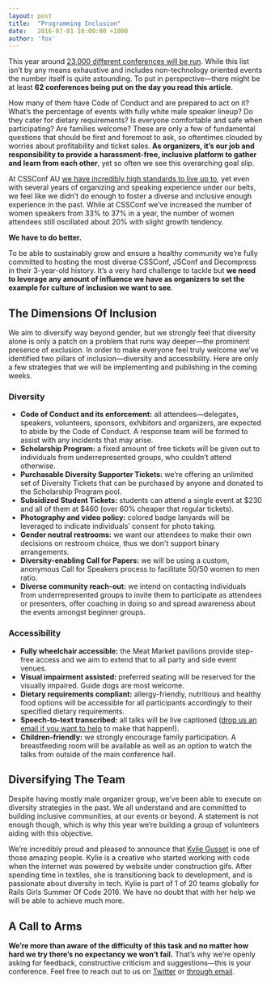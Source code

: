 ```yaml
---
layout: post
title:  "Programming Inclusion"
date:   2016-07-01 10:00:00 +1000
author: 'fox'
---
```


This year around [23,000 different conferences will be run](http://lanyrd.com/2016/). While this list isn’t by any means exhaustive and includes non-technology oriented events the number itself is quite astounding. To put in perspective—there might be at least **62 conferences being put on the day you read this article**. 

How many of them have Code of Conduct and are prepared to act on it? What’s the percentage of events with fully white male speaker lineup? Do they cater for dietary requirements? Is everyone comfortable and safe when participating? Are families welcome? These are only a few of fundamental questions that should be first and foremost to ask, so oftentimes clouded by worries about profitability and ticket sales. **As organizers, it’s our job and responsibility to provide a harassment-free, inclusive platform to gather and learn from each other**, yet so often we see this overarching goal slip.

At CSSConf AU [we have incredibly high standards to live up to](http://cssconf.org/), yet even with several years of organizing and speaking experience under our belts, we feel like we didn’t do enough to foster a diverse and inclusive enough experience in the past. While at CSSConf we’ve increased the number of women speakers from 33% to 37% in a year, the number of women attendees still oscillated about 20% with slight growth tendency.

**We have to do better.**

To be able to sustainably grow and ensure a healthy community we’re fully committed to hosting the most diverse CSSConf, JSConf and Decompress in their 3-year-old history. It’s a very hard challenge to tackle but **we need to leverage any amount of influence we have as organizers to set the example for culture of inclusion we want to see**. 

## The Dimensions Of Inclusion

We aim to diversify way beyond gender, but we strongly feel that diversity alone is only a patch on a problem that runs way deeper—the prominent presence of exclusion. In order to make everyone feel truly welcome we’ve identified two pillars of inclusion—diversity and accessibility. Here are only a few strategies that we will be implementing and publishing in the coming weeks.

### Diversity

- **Code of Conduct and its enforcement:** all attendees—delegates, speakers, volunteers, sponsors, exhibitors and organizers, are expected to abide by the Code of Conduct. A response team will be formed to assist with any incidents that may arise.
- **Scholarship Program:** a fixed amount of free tickets will be given out to individuals from underrepresented groups, who couldn’t attend otherwise. 
- **Purchasable Diversity Supporter Tickets:** we’re offering an unlimited set of Diversity Tickets that can be purchased by anyone and donated to the Scholarship Program pool.
- **Subsidized Student Tickets:** students can attend a single event at $230 and all of them at $460 (over 60% cheaper that regular tickets).
- **Photography and video policy:** colored badge lanyards will be leveraged to indicate individuals’ consent for photo taking.
- **Gender neutral restrooms:** we want our attendees to make their own decisions on restroom choice, thus we don't support binary arrangements. 
- **Diversity-enabling Call for Papers:** we will be using a custom, anonymous Call for Speakers process to facilitate 50/50 women to men ratio.
- **Diverse community reach-out:** we intend on contacting individuals from underrepresented groups to invite them to participate as attendees or presenters, offer coaching in doing so and spread awareness about the events amongst beginner groups.

### Accessibility

- **Fully wheelchair accessible:** the Meat Market pavilions provide step-free access and we aim to extend that to all party and side event venues.
- **Visual impairment assisted:** preferred seating will be reserved for the visually impaired. Guide dogs are most welcome.
- **Dietary requirements compliant:** allergy-friendly, nutritious and healthy food options will be accessible for all participants accordingly to their specified dietary requirements.
- **Speech-to-text transcribed:** all talks will be live captioned ([drop us an email if you want to help](mailto:sponsors@cssconf.com.au) to make that happen!).
- **Children-friendly:** we strongly encourage family participation. A breastfeeding room will be available as well as an option to watch the talks from outside of the main conference hall.

## Diversifying The Team

Despite having mostly male organizer group, we’ve been able to execute on diversity strategies in the past. We all understand and are committed to building inclusive communities, at our events or beyond. A statement is not enough though, which is why this year we’re building a group of volunteers aiding with this objective.

We’re incredibly proud and pleased to announce that [Kylie Gusset](https://twitter.com/gusseting) is one of those amazing people. Kylie is a creative who started working with code when the internet was powered by website under construction gifs. After spending time in textiles, she is transitioning back to development, and is passionate about diversity in tech. Kylie is part of 1 of 20 teams globally for Rails Girls Summer Of Code 2016. We have no doubt that with her help we will be able to achieve much more.

## A Call to Arms

**We’re more than aware of the difficulty of this task and no matter how hard we try there’s no expectancy we won’t fail.** That’s why we’re openly asking for feedback, constructive criticism and suggestions—this is your conference. Feel free to reach out to us on [Twitter](https://twitter.com/cssconfau) or [through email](mailto:team@cssconf.com.au).